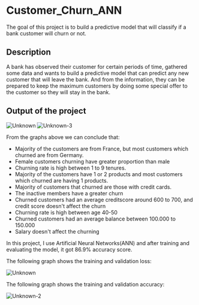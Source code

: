 # Customer_Churn_ANN

The goal of this project is to build a predictive model that will classify if a bank customer will churn or not.

## Description

A bank has observed their customer for certain periods of time, gathered some data and wants to build a predictive model that can predict any new customer that will leave the bank. And from the information, they can be prepared to keep the maximum customers by doing some special offer to the customer so they will stay in the bank.

## Output of the project

![Unknown](https://user-images.githubusercontent.com/86167177/129459365-c57c4893-96b0-4a91-bbf8-17d10eded28a.png)
![Unknown-3](https://user-images.githubusercontent.com/86167177/130501870-820de3a0-21c9-4423-99d7-1b77371e1ff5.png)

From the graphs above we can conclude that:
- Majority of the customers are from France, but most customers which churned are from Germany.
- Female customers churning have greater proportion than male
- Churning rate is high between 1 to 9 tenures.
- Majority of the customers have 1 or 2 products and most customers which churned are having 1 products.
- Majority of customers that churned are those with credit cards.
- The inactive members have a greater churn
- Churned customers had an average creditscore around 600 to 700, and credit score doesn't affect the churn
- Churning rate is high between age 40-50
- Churned customers had an average balance between 100.000 to 150.000
- Salary doesn't affect the churning

In this project, I use Artificial Neural Networks(ANN) and after training and evaluating the model, it got 86.9% accuracy score. 

The following graph shows the training and validation loss:

![Unknown](https://user-images.githubusercontent.com/86167177/130502140-d988c0a3-2975-4b02-970a-eb2bac72f815.png)


The following graph shows the training and validation accuracy:

![Unknown-2](https://user-images.githubusercontent.com/86167177/130502157-11df401a-c14a-4aee-88cc-55bc9182a982.png)










